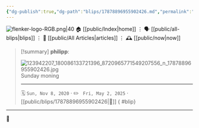 ```yaml
---
{"dg-publish":true,"dg-path":"blips/17878896955902426.md","permalink":"/blips/17878896955902426/","title":"philipp on instagram @ 2020-11-08"}
---
```



<div class="transclusion internal-embed is-loaded"><div class="markdown-embed">




![flenker-logo-RGB.png|40](/img/user/attachments/flenker-logo-RGB.png)
🏠 [[public/Index\|home]]  ⋮ 🗣️ [[public/all-blips\|blips]] ⋮  📝 [[public/All Articles\|articles]]  ⋮ 🕰️ [[public/now\|now]]


</div></div>


> [!summary] **philipp**:
>
> ![123942207_180086133721396_8720965771549207556_n_17878896955902426.jpg](/img/user/attachments/123942207_180086133721396_8720965771549207556_n_17878896955902426.jpg)
> Sunday moning
> - - -
>
> 🗓️ <code>Sun, Nov 8, 2020</code>  · ✏️ <code> Fri, May 2, 2025</code>  · [[public/blips/17878896955902426\|🔗]]
{ #blip}


- - -

 👾
